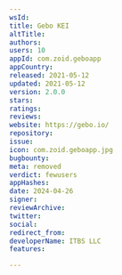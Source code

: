 ```yaml
---
wsId: 
title: Gebo KEI
altTitle: 
authors: 
users: 10
appId: com.zoid.geboapp
appCountry: 
released: 2021-05-12
updated: 2021-05-12
version: 2.0.0
stars: 
ratings: 
reviews: 
website: https://gebo.io/
repository: 
issue: 
icon: com.zoid.geboapp.jpg
bugbounty: 
meta: removed
verdict: fewusers
appHashes: 
date: 2024-04-26
signer: 
reviewArchive: 
twitter: 
social: 
redirect_from: 
developerName: ITBS LLC
features: 

---
```


